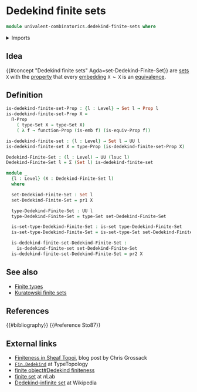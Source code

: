 # Dedekind finite sets

```agda
module univalent-combinatorics.dedekind-finite-sets where
```

<details><summary>Imports</summary>

```agda
open import foundation.dependent-pair-types
open import foundation.embeddings
open import foundation.equivalences
open import foundation.propositions
open import foundation.sets
open import foundation.universe-levels
```

</details>

## Idea

{{#concept "Dedekind finite sets" Agda=set-Dedekind-Finite-Set}} are
[sets](foundation-core.sets.md) `X` with the
[property](foundation-core.propositions.md) that every
[embedding](foundation-core.embeddings.md) `X ↪ X` is an
[equivalence](foundation-core.equivalences.md).

## Definition

```agda
is-dedekind-finite-set-Prop : {l : Level} → Set l → Prop l
is-dedekind-finite-set-Prop X =
  Π-Prop
    ( type-Set X → type-Set X)
    ( λ f → function-Prop (is-emb f) (is-equiv-Prop f))

is-dedekind-finite-set : {l : Level} → Set l → UU l
is-dedekind-finite-set X = type-Prop (is-dedekind-finite-set-Prop X)

Dedekind-Finite-Set : (l : Level) → UU (lsuc l)
Dedekind-Finite-Set l = Σ (Set l) is-dedekind-finite-set

module _
  {l : Level} (X : Dedekind-Finite-Set l)
  where

  set-Dedekind-Finite-Set : Set l
  set-Dedekind-Finite-Set = pr1 X

  type-Dedekind-Finite-Set : UU l
  type-Dedekind-Finite-Set = type-Set set-Dedekind-Finite-Set

  is-set-type-Dedekind-Finite-Set : is-set type-Dedekind-Finite-Set
  is-set-type-Dedekind-Finite-Set = is-set-type-Set set-Dedekind-Finite-Set

  is-dedekind-finite-set-Dedekind-Finite-Set :
    is-dedekind-finite-set set-Dedekind-Finite-Set
  is-dedekind-finite-set-Dedekind-Finite-Set = pr2 X
```

## See also

- [Finite types](univalent-combinatorics.finite-types.md)
- [Kuratowski finite sets](univalent-combinatorics.kuratowski-finite-sets.md)

## References

{{#bibliography}} {{#reference Sto87}}

## External links

- [Finiteness in Sheaf Topoi](https://grossack.site/2024/08/19/finiteness-in-sheaf-topoi),
  blog post by Chris Grossack
- [`Fin.Dedekind`](https://www.cs.bham.ac.uk/~mhe/TypeTopology/Fin.Dedekind.html)
  at TypeTopology
- [finite object#Dedekind finiteness](https://ncatlab.org/nlab/show/finite+object#dedekind_finiteness)
- [finite set](https://ncatlab.org/nlab/show/finite+set) at $n$Lab
- [Dedekind-infinite set](https://en.wikipedia.org/wiki/Dedekind-infinite_set)
  at Wikipedia

